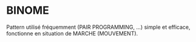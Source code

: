 # BINOME

Pattern utilisé fréquemment (PAIR PROGRAMMING, ...) simple et efficace, fonctionne en situation de MARCHE (MOUVEMENT).



